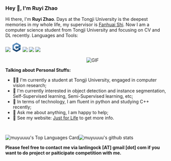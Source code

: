 ### Hey 👋, I'm Ruyi Zhao

<!-- <a href="https://codeforces.com/profile/im0qianqian">
  <img align="left" alt="im0qianqian's Codeforces" width="22px" src="https://cdn.jsdelivr.net/npm/simple-icons@v3/icons/codeforces.svg" />
</a>
<a href="https://leetcode.com/im0qianqian/">
  <img align="left" alt="im0qianqian's Leetcode" width="22px" src="https://cdn.jsdelivr.net/npm/simple-icons@v3/icons/leetcode.svg" />
</a>
<a href="https://www.codechef.com/users/im0qianqian">
  <img align="left" alt="im0qianqian's Codechef" width="22px" src="https://cdn.jsdelivr.net/npm/simple-icons@v3/icons/codechef.svg" />
</a>
<a href="https://www.topcoder.com/members/im0qianqian">
  <img align="left" alt="im0qianqian's TopCoder" width="22px" src="https://cdn.jsdelivr.net/npm/simple-icons@v3/icons/topcoder.svg" />
</a>
<a href="https://www.zhihu.com/people/im0qianqian">
  <img align="left" alt="im0qianqian's Zhihu" width="22px" src="https://cdn.jsdelivr.net/npm/simple-icons@v3/icons/zhihu.svg" />
</a>
<a href="https://www.linkedin.com/in/%E5%89%8D-%E8%B5%B5-555166141/">
  <img align="left" alt="im0qianqian's Linkedin" width="22px" src="https://cdn.jsdelivr.net/npm/simple-icons@v3/icons/linkedin.svg" />
</a>
<a href="https://github.com/im0qianqian">
  <img align="left" alt="im0qianqian's Github" width="22px" src="https://cdn.jsdelivr.net/npm/simple-icons@v3/icons/github.svg" />
</a>
<a href="https://www.hackerrank.com/im0qianqian">
  <img align="left" alt="im0qianqian's HackerRank" width="22px" src="https://cdn.jsdelivr.net/npm/simple-icons@v3/icons/hackerrank.svg" />
</a> -->

<!-- <br /> -->
<!-- <br /> -->

Hi there, I'm **Ruyi Zhao**. Days at the Tongji University is the deepest memories in my whole life, my supervisor is [Fanhuai Shi](https://baike.baidu.com/item/%E7%9F%B3%E7%B9%81%E6%A7%90/49755710?fr=aladdin). Now I am a computer science student from Tongji University and focusing on CV and DL recently. Languages and Tools:

<code><img height="30" src="https://upload.wikimedia.org/wikipedia/commons/thumb/c/c3/Python-logo-notext.svg/220px-Python-logo-notext.svg.png"></code>
<code><img height="30" src="https://raw.githubusercontent.com/github/explore/80688e429a7d4ef2fca1e82350fe8e3517d3494d/topics/cpp/cpp.png"></code>
<code><img height="30" src="https://upload.wikimedia.org/wikipedia/commons/thumb/9/92/LaTeX_logo.svg/1599px-LaTeX_logo.svg.png"></code>
<code><img height="30" src="https://upload.wikimedia.org/wikipedia/commons/thumb/7/74/Arch_Linux_logo.svg/250px-Arch_Linux_logo.svg.png"></code>
<code><img height="30" src="https://upload.wikimedia.org/wikipedia/commons/9/96/Pytorch_logo.png"></code>


<img align="right" alt="GIF" width="250px" src="https://i.pinimg.com/originals/e4/26/70/e426702edf874b181aced1e2fa5c6cde.gif" />
<br />

**Talking about Personal Stuffs:**

- 👨‍💻 I'm currently a student at Tongji University, engaged in computer vision research;
- 🌱 I'm currently interested in object detection and instance segmentation, Self-Supervised learning, Semi-Supervised learning, etc;
- 🤔 In terms of technology, I am fluent in python and studying C++ recently;
- 💬 Ask me about anything, I am happy to help;
- 📝 See my website: [Just for Life](https://muyuuuu.github.io) to get more info.

<br />

![muyuuuu's Top Languages Card](https://github-readme-stats.vercel.app/api/top-langs/?username=muyuuuu&langs_count=10&hide=Jupyter%20Notebook&hide_border=true&exclude_repo&layout=compact&custom_title=Most%20Used%20Languages%20(Top%2010))![muyuuuu's github stats](https://github-readme-stats.vercel.app/api?username=muyuuuu&show_icons=true&hide_border=true&include_all_commits=true)

**Please feel free to contact me via lanlingock [AT] gmail [dot] com if you want to do project or paiticipate competition with me.**